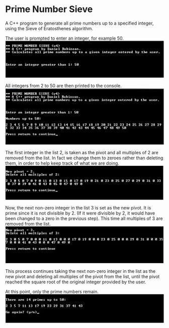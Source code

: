 Prime Number Sieve
==================
A C++ program to generate all prime numbers up to a specified integer, using the Sieve of Eratosthenes algorithm.

The user is prompted to enter an integer, for example 50.
![Screenshot1](/docs/screenshots/screenshot1.jpg)

All integers from 2 to 50 are then printed to the console.
![Screenshot2](/docs/screenshots/screenshot2.jpg)

The first integer in the list 2, is taken as the pivot and all multiples of 2 are removed from the list. In fact we change them to zeroes rather than deleting them, in order to help keep track of what we are doing.
![Screenshot3](/docs/screenshots/screenshot3.jpg)

Now, the next non-zero integer in the list 3 is set as the new pivot. It is prime since it is not divisible by 2. (If it were divisible by 2, it would have been changed to a zero in the previous step). This time all multiples of 3 are removed from the list.
![Screenshot4](/docs/screenshots/screenshot4.jpg)

This process continues taking the next non-zero integer in the list as the new pivot and deleting all multiples of the pivot from the list, until the pivot reached the square root of the original integer provided by the user.

At this point, only the prime numbers remain.
![Screenshot5](/docs/screenshots/screenshot5.jpg) 